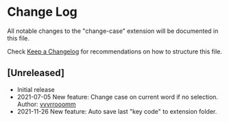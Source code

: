 # Change Log

All notable changes to the "change-case" extension will be documented in this file.

Check [Keep a Changelog](http://keepachangelog.com/) for recommendations on how to structure this file.

## [Unreleased]

- Initial release
- 2021-07-05 New feature: Change case on current word if no selection. Author: [vvvrrooomm](https://github.com/vvvrrooomm)
- 2021-11-26 New feature: Auto save last "key code" to extension folder.

